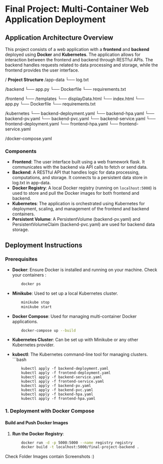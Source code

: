 # Final Project: Multi-Container Web Application Deployment

## Application Architecture Overview

This project consists of a web application with a **frontend** and **backend** deployed using **Docker** and **Kubernetes**. The application allows for interaction between the frontend and backend through RESTful APIs. The backend handles requests related to data processing and storage, while the frontend provides the user interface.

/ **Project Structure**
/app-data └── log.txt

/backend └── app.py └── Dockerfile └── requirements.txt

/frontend └── /templates └── displayData.html └── index.html └── app.py └── Dockerfile └── requirements.txt

/kubernetes └── backend-deployment.yaml └── backend-hpa.yaml └── backend-pv.yaml └── backend-pvc.yaml └── backend-service.yaml └── frontend-deployment.yaml └── frontend-hpa.yaml └── frontend-service.yaml

/docker-compose.yaml

### Components

- **Frontend**: The user interface built using a web framework flask. It communicates with the backend via API calls to fetch or send data.
- **Backend**: A RESTful API that handles logic for data processing, computations, and storage. It connects to a persistent data store in log.txt in app-data.
- **Docker Registry**: A local Docker registry (running on `localhost:5000`) is used to store and pull the Docker images for both frontend and backend.
- **Kubernetes**: The application is orchestrated using Kubernetes for deployment, scaling, and management of the frontend and backend containers.
- **Persistent Volume**: A PersistentVolume (backend-pv.yaml)  and PersistentVolumeClaim (backend-pvc.yaml) are used for backend data storage.

## Deployment Instructions

### Prerequisites

- **Docker**: Ensure Docker is installed and running on your machine.
  Check your containers :
    ```bash
        docker ps
    
- **Minikube**: Used to set up a local Kubernetes cluster.
    ```bash
        minikube stop
        minikube start

- **Docker Compose**: Used for managing multi-container Docker applications.
    ```bash
        docker-compose up --build
- **Kubernetes Cluster**: Can be set up with Minikube or any other Kubernetes provider.
- **kubectl**: The Kubernetes command-line tool for managing clusters.
      ```bash
 
          kubectl apply -f backend-deployment.yaml
          kubectl apply -f frontend-deployment.yaml
          kubectl apply -f backend-service.yaml
          kubectl apply -f frontend-service.yaml
          kubectl apply -f backend-pv.yaml
          kubectl apply -f backend-pvc.yaml
          kubectl apply -f backend-hpa.yaml
          kubectl apply -f frontend-hpa.yaml


### 1. Deployment with Docker Compose

#### Build and Push Docker Images

1. **Run the Docker Registry**:
   ```bash
       docker run -d -p 5000:5000 --name registry registry   
       docker build -t localhost:5000/final-project-backend .


  Check Folder Images contain Screenshots :) 


